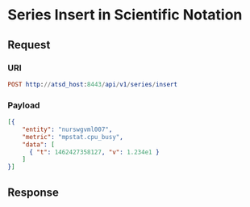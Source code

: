 # Series Insert in Scientific Notation

## Request

### URI
```elm
POST http://atsd_host:8443/api/v1/series/insert
```
### Payload
```json
[{
    "entity": "nurswgvml007",
    "metric": "mpstat.cpu_busy",
    "data": [
      { "t": 1462427358127, "v": 1.234e1 }
    ]
}]
```

## Response
```
```

